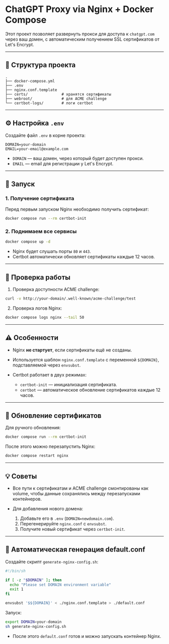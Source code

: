 # ChatGPT Proxy via Nginx + Docker Compose

Этот проект позволяет развернуть прокси для доступа к `chatgpt.com` через ваш домен, с автоматическим получением SSL сертификатов от Let's Encrypt.

---

## 📁 Структура проекта

```
.
├── docker-compose.yml
├── .env
├── nginx.conf.template
├── certs/               # хранятся сертификаты
├── webroot/             # для ACME challenge
└── certbot-logs/        # логи certbot
```

---

## ⚙️ Настройка `.env`

Создайте файл `.env` в корне проекта:

```dotenv
DOMAIN=your-domain
EMAIL=your-email@example.com
```

* `DOMAIN` — ваш домен, через который будет доступен прокси.
* `EMAIL` — email для регистрации у Let's Encrypt.

---

## 🐳 Запуск

### 1. Получение сертификата

Перед первым запуском Nginx необходимо получить сертификат:

```bash
docker compose run --rm certbot-init
```

### 2. Поднимаем все сервисы

```bash
docker compose up -d
```

* Nginx будет слушать порты `80` и `443`.
* Certbot автоматически обновляет сертификаты каждые 12 часов.

---

## 🔧 Проверка работы

1. Проверка доступности ACME challenge:

```bash
curl -v http://your-domain/.well-known/acme-challenge/test
```

2. Проверка логов Nginx:

```bash
docker compose logs nginx --tail 50
```

---

## ⚠️ Особенности

* Nginx **не стартует**, если сертификаты ещё не созданы.
* Используется шаблон `nginx.conf.template` с переменной `${DOMAIN}`, подставляемой через `envsubst`.
* Certbot работает в двух режимах:

  * `certbot-init` — инициализация сертификата.
  * `certbot` — автоматическое обновление сертификатов каждые 12 часов.

---

## 🔄 Обновление сертификатов

Для ручного обновления:

```bash
docker compose run --rm certbot-init
```

После этого можно перезапустить Nginx:

```bash
docker compose restart nginx
```

---

## 💡 Советы

* Все пути к сертификатам и ACME challenge смонтированы как volume, чтобы данные сохранялись между перезапусками контейнеров.
* Для добавления нового домена:

  1. Добавьте его в `.env` (`DOMAIN=newdomain.com`).
  2. Перегенерируйте `nginx.conf` с `envsubst`.
  3. Получите новый сертификат через `certbot-init`.

---

## 🔄 Автоматическая генерация default.conf

Создайте скрипт `generate-nginx-config.sh`:

```bash
#!/bin/sh

if [ -z "$DOMAIN" ]; then
  echo "Please set DOMAIN environment variable"
  exit 1
fi

envsubst '$${DOMAIN}' < ./nginx.conf.template > ./default.conf
```

Запуск:

```bash
export DOMAIN=your-domain
sh generate-nginx-config.sh
```

* После этого `default.conf` готов и можно запускать контейнер Nginx.

